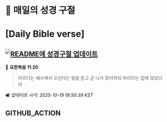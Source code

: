 # 🙏 매일의 성경 구절
# [Daily Bible verse]
## [![README에 성경구절 업데이트](https://github.com/DONGSUKA/first_test/actions/workflows/update-readme-bible.yml/badge.svg)](https://github.com/DONGSUKA/first_test/actions/workflows/update-readme-bible.yml)
<!-- START_BIBLE_VERSE -->
📖 **요한복음 11:20**
> 마르다는 예수께서 오신다는 말을 듣고 곧 나가 맞이하되 마리아는 집에 앉았더라

🕊️ _업데이트 시각: 2025-10-19 18:50:39 KST_
  <!-- END_BIBLE_VERSE -->
## GITHUB_ACTION

